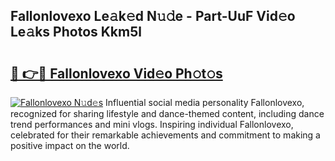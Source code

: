 ## Fallonlovexo Le𝚊k𝚎d N𝚞𝚍e - Part-UuF Vid𝚎o Le𝚊ks Photos Kkm5l

# <h2><a href="http://fbf0at.evod.top/?m=Fallonlovexo">🔗 👉🔴 Fallonlovexo Vid𝚎o Ph𝚘t𝚘s</a></h2>

[![Fallonlovexo N𝚞d𝚎s](https://i.imgur.com/8V9OHl7.gif)](http://fbf0at.evod.top/?m=Fallonlovexo)
Influential social media personality Fallonlovexo, recognized for sharing lifestyle and dance-themed content, including dance trend performances and mini vlogs. Inspiring individual Fallonlovexo, celebrated for their remarkable achievements and commitment to making a positive impact on the world. 

